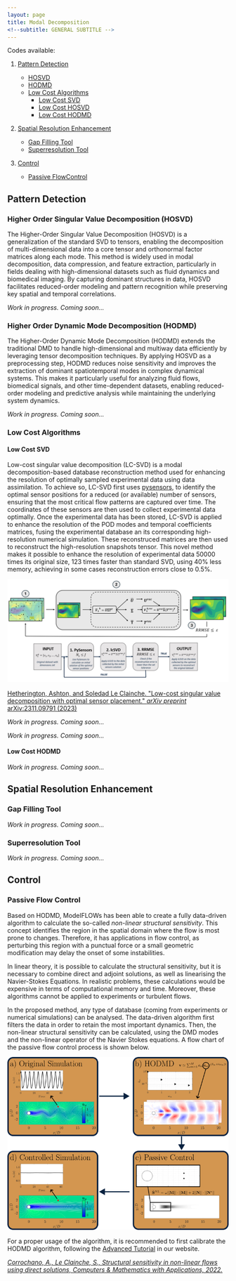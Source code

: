 ```yaml
---
layout: page
title: Modal Decomposition
<!--subtitle: GENERAL SUBTITLE -->
---
```


Codes available:
1. [Pattern Detection](https://modelflows.github.io/modelflowsapp/modaldecomposition/#pattern-detection)
    * [HOSVD](https://modelflows.github.io/modelflowsapp/modaldecomposition/#pattern-hosvd)
    * [HODMD](https://modelflows.github.io/modelflowsapp/modaldecomposition/#pattern-hodmd)
    * [Low Cost Algorithms](https://modelflows.github.io/modelflowsapp/modaldecomposition/#pattern-hodmd)
        - [Low Cost SVD](https://modelflows.github.io/modelflowsapp/modaldecomposition/#low-cost-svd)
        - [Low Cost HOSVD](https://modelflows.github.io/modelflowsapp/modaldecomposition/#low-cost-hosvd)
        - [Low Cost HODMD](https://modelflows.github.io/modelflowsapp/modaldecomposition/#low-cost-hodmd)

2. [Spatial Resolution Enhancement](https://modelflows.github.io/modelflowsapp/modaldecomposition/#spatial-resolution-enhancement)
    * [Gap Filling Tool](https://modelflows.github.io/modelflowsapp/modaldecomposition/#gap-filling-tool)
    * [Superresolution Tool](https://modelflows.github.io/modelflowsapp/modaldecomposition/#superresolution-tool)

3. [Control](https://modelflows.github.io/modelflowsapp/modaldecomposition/#control)
   * [Passive FlowControl](https://modelflows.github.io/modelflowsapp/modaldecomposition/#passive-flow-control)



## Pattern Detection <a id="pattern-detection"></a>

### Higher Order Singular Value Decomposition (HOSVD) <a id="pattern-hosvd"></a>

The Higher-Order Singular Value Decomposition (HOSVD) is a generalization of the standard SVD to tensors, enabling the decomposition of multi-dimensional data into a core tensor and orthonormal factor matrices along each mode. This method is widely used in modal decomposition, data compression, and feature extraction, particularly in fields dealing with high-dimensional datasets such as fluid dynamics and biomedical imaging. By capturing dominant structures in data, HOSVD facilitates reduced-order modeling and pattern recognition while preserving key spatial and temporal correlations.

<!-- ![Figure text](https://github.com/modelflows/modelflowsapp/blob/master/assets/img/YOURIMAGEHERE.png?raw=true) -->

*Work in progress. Coming soon...*


### Higher Order Dynamic Mode Decomposition (HODMD) <a id="pattern-hodmd"></a>

The Higher-Order Dynamic Mode Decomposition (HODMD) extends the traditional DMD to handle high-dimensional and multiway data efficiently by leveraging tensor decomposition techniques. 
By applying HOSVD as a preprocessing step, HODMD reduces noise sensitivity and improves the extraction of dominant spatiotemporal modes in complex dynamical systems. 
This makes it particularly useful for analyzing fluid flows, biomedical signals, and other time-dependent datasets, enabling reduced-order modeling and predictive analysis while maintaining the underlying system dynamics.

<!-- ![Figure text](https://github.com/modelflows/modelflowsapp/blob/master/assets/img/YOURIMAGEHERE.png?raw=true) -->

*Work in progress. Coming soon...*


### Low Cost Algorithms <a id="low-cost"></a>

#### Low Cost SVD <a id="low-cost-svd"></a>
Low-cost singular value decomposition (LC-SVD) is a modal decomposition-based database reconstruction method used for enhancing the resolution of optimally sampled experimental data using data assimilation. To achieve so, LC-SVD first uses [pysensors](https://arxiv.org/abs/2102.13476), to identify the optimal sensor positions for a reduced (or available) number of sensors, ensuring that the most critical flow patterns are captured over time. The coordinates of these sensors are then used to collect experimental data optimally. Once the experimental data has been stored, LC-SVD is applied to enhance the resolution of the POD modes and temporal coefficients matrices, fusing the experimental database an its corresponding high-resolution numerical simulation. These reconstruced matrices are then used to reconstruct the high-resolution snapshots tensor. This novel method makes it possible to enhance the resolution of experimental data 50000 times its original size, 123 times faster than standard SVD, using 40% less memory, achieving in some cases reconstruction errors close to 0.5%.    

![Low-cost Singular Value Decomposition methodology summary](https://github.com/modelflows/modelflowsapp/blob/master/assets/img/LC-SVD.jpg?raw=true)

[Hetherington, Ashton, and Soledad Le Clainche. "Low-cost singular value decomposition with optimal sensor placement." *arXiv preprint* arXiv:2311.09791 (2023)](https://arxiv.org/abs/2311.09791)

*Work in progress. Coming soon...*

<!-- [Download the .ipynb](https://github.com/modelflows/modelflowsapp/raw/refs/heads/master/assets/codes/Low-cost-singular-value-decomposition.zip)

#### Low Cost HOSVD <a id="low-cost-hosvd"></a>
<!-- Short description of the method. -->
<!-- ![Figure text](https://github.com/modelflows/modelflowsapp/blob/master/assets/img/YOURIMAGEHERE.png?raw=true) --> 
*Work in progress. Coming soon...*

#### Low Cost HODMD <a id="low-cost-hodmd"></a>
<!-- Short description of the method. -->
<!-- ![Figure text](https://github.com/modelflows/modelflowsapp/blob/master/assets/img/YOURIMAGEHERE.png?raw=true) --> 
*Work in progress. Coming soon...*



## Spatial Resolution Enhancement <a id="spatial-resolution-enhancement"></a>

### Gap Filling Tool <a id="gap-filling-tool"></a>
<!-- Short description of the method. -->
<!-- ![Figure text](https://github.com/modelflows/modelflowsapp/blob/master/assets/img/YOURIMAGEHERE.png?raw=true) -->
*Work in progress. Coming soon...*

### Superresolution Tool <a id="superresolution-tool"></a>
<!-- Short description of the method. -->
<!-- ![Figure text](https://github.com/modelflows/modelflowsapp/blob/master/assets/img/YOURIMAGEHERE.png?raw=true) -->
*Work in progress. Coming soon...*



## Control <a id="control"></a>

### Passive Flow Control <a id="passive-flow-control"></a>
Based on HODMD, ModelFLOWs has been able to create a fully data-driven algorithm to calculate the so-called *non-linear structural sensitivity*. 
This concept identifies the region in the spatial domain where the flow is most prone to changes. Therefore, it has applications in flow control, as perturbing this region with a punctual force or a small geometric modification may delay the onset of some instabilities.

In linear theory, it is possible to calculate the structural sensitivity, but it is necessary to combine direct and adjoint solutions, as well as linearising the Navier-Stokes Equations. In realistic problems, these calculations would be expensive in terms of computational memory and time.  Moreover, these algorithms cannot be applied to experiments or turbulent flows.

In the proposed method, any type of database (coming from experiments or numerical simulations) can be analysed. The data-driven algorithm first filters the data in order to retain the most important dynamics. Then, the non-linear structural sensitivity can be calculated, using the DMD modes and the non-linear operator of the Navier Stokes equations. A flow chart of the passive flow control process is shown below.

![Figure text](https://github.com/modelflows/modelflowsapp/blob/master/assets/img/MDControl.png?raw=true)

For a proper usage of the algorithm, it is recommended to first calibrate the HODMD algorithm, following the [Advanced Tutorial](https://modelflows.github.io/modelflowsapp/advanced/) in our website.

[*Corrochano, A., Le Clainche, S., Structural sensitivity in non-linear flows using direct solutions, Computers & Mathematics with Applications, 2022.*](https://doi.org/10.1016/j.camwa.2022.10.006)


